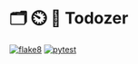 # 🗂️ ⏲️ 📅 Todozer

[![flake8](https://github.com/vkostyanetsky/Todozer/actions/workflows/flake8.yml/badge.svg)](https://github.com/vkostyanetsky/Todozer/actions/workflows/flake8.yml) [![pytest](https://github.com/vkostyanetsky/Todozer/actions/workflows/pytest.yaml/badge.svg)](https://github.com/vkostyanetsky/Todozer/actions/workflows/pytest.yaml)